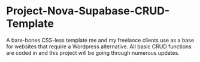 # Project-Nova-Supabase-CRUD-Template
A bare-bones CSS-less template me and my freelance clients use as a base for websites that require a Wordpress alternative. All basic CRUD functions are coded in and this project will be going through numerous updates. 

